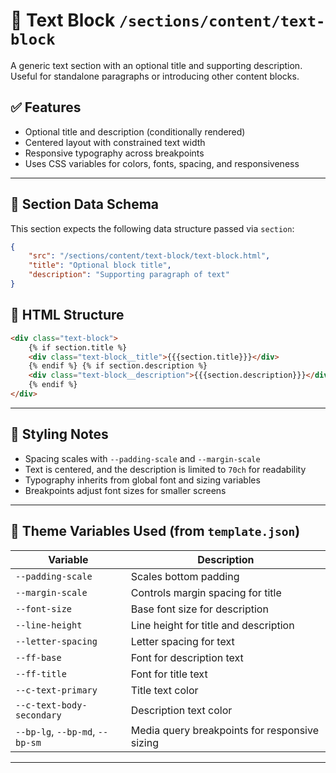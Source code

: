 # 📂 Text Block `/sections/content/text-block`

A generic text section with an optional title and supporting description.
Useful for standalone paragraphs or introducing other content blocks.

## ✅ Features

-   Optional title and description (conditionally rendered)
-   Centered layout with constrained text width
-   Responsive typography across breakpoints
-   Uses CSS variables for colors, fonts, spacing, and responsiveness

---

## 🧾 Section Data Schema

This section expects the following data structure passed via `section`:

```json
{
	"src": "/sections/content/text-block/text-block.html",
	"title": "Optional block title",
	"description": "Supporting paragraph of text"
}
```

## 🧱 HTML Structure

```html
<div class="text-block">
	{% if section.title %}
	<div class="text-block__title">{{{section.title}}}</div>
	{% endif %} {% if section.description %}
	<div class="text-block__description">{{{section.description}}}</div>
	{% endif %}
</div>
```

---

## 🎨 Styling Notes

-   Spacing scales with `--padding-scale` and `--margin-scale`
-   Text is centered, and the description is limited to `70ch` for readability
-   Typography inherits from global font and sizing variables
-   Breakpoints adjust font sizes for smaller screens

---

## 🧩 Theme Variables Used (from `template.json`)

| Variable                        | Description                                   |
| ------------------------------- | --------------------------------------------- |
| `--padding-scale`               | Scales bottom padding                         |
| `--margin-scale`                | Controls margin spacing for title             |
| `--font-size`                   | Base font size for description                |
| `--line-height`                 | Line height for title and description         |
| `--letter-spacing`              | Letter spacing for text                       |
| `--ff-base`                     | Font for description text                     |
| `--ff-title`                    | Font for title text                           |
| `--c-text-primary`              | Title text color                              |
| `--c-text-body-secondary`       | Description text color                        |
| `--bp-lg`, `--bp-md`, `--bp-sm` | Media query breakpoints for responsive sizing |

---
